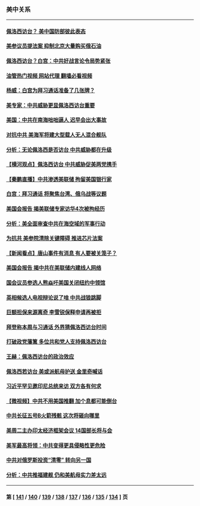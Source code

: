 ### 美中关系
---
#### [佩洛西访台？ 美中国防部彼此表态](../../pages/nf1412576/n13790021.md?07272045) 
#### [美参议员提法案 抑制北京大量购买俄石油](../../pages/nf1412576/n13789836.md?07272045) 
#### [佩洛西访台？白宫：中共好战言论令局势紧张](../../pages/nf1412576/n13789687.md?07272045) 
#### [油管热门视频 网站代理 翻墙必看视频](http://209.222.30.114:81/youtube.html?07272045)
#### [杨威：白宫为拜习通话准备了几张牌？](../../pages/nf1412576/n13789715.md?07272045) 
#### [美专家：中共威胁更显佩洛西访台重要](../../pages/nf1412576/n13789714.md?07272045) 
#### [美国：中共在南海咄咄逼人 迟早会出大事故](../../pages/nf1412576/n13789655.md?07272045) 
#### [对抗中共 美海军将建大型载人无人混合舰队](../../pages/nf1412576/n13789623.md?07272045) 
#### [分析：无论佩洛西是否访台 中共威胁都在升级](../../pages/nf1412576/n13789534.md?07272045) 
#### [【横河观点】佩洛西访台 中共威胁促美两党携手](../../pages/nf1412576/n13789610.md?07272045) 
#### [【秦鹏直播】中共渗透美联储 拘留美国银行家](../../pages/nf1412576/n13789607.md?07272045) 
#### [白宫：拜习通话 将聚焦台湾、俄乌战等议题](../../pages/nf1412576/n13789569.md?07272045) 
#### [美国会报告 揭美联储专家访华4次被拘经历](../../pages/nf1412576/n13789570.md?07272045) 
#### [分析：美全面审查中共在海空域的军事行动](../../pages/nf1412576/n13789543.md?07272045) 
#### [为抗共 美参院清除关键障碍 推进芯片法案](../../pages/nf1412576/n13789542.md?07272045) 
#### [【新闻看点】唐山事件有消息 有人要被关笼子？](../../pages/nf1412576/n13788937.md?07272045) 
#### [美国会报告 揭中共在美联储内建线人网络](../../pages/nf1412576/n13789469.md?07272045) 
#### [国会议员参选人熊焱吁美国关闭纽约中领馆](../../pages/nf1412576/n13789113.md?07272045) 
#### [英相候选人电视辩论说了啥 中共战狼跳脚](../../pages/nf1412576/n13789383.md?07272045) 
#### [巨额担保来源离奇 李雪锐保释申请再被拒](../../pages/nf1412576/n13789099.md?07272045) 
#### [拜登称本周与习通话 外界猜佩洛西访台时间](../../pages/nf1412576/n13789326.md?07272045) 
#### [打破政党藩篱 多位共和党人支持佩洛西访台](../../pages/nf1412576/n13789227.md?07272045) 
#### [王赫：佩洛西访台的政治效应](../../pages/nf1412576/n13789135.md?07272045) 
#### [佩洛西若访台 美或派航母护送 金里奇喊话](../../pages/nf1412576/n13788861.md?07272045) 
#### [习近平罕见邀印尼总统来访 双方各有何求](../../pages/nf1412576/n13788818.md?07272045) 
#### [【微视频】中共不用美国推翻 加个息都可能倒台](../../pages/nf1412576/n13788822.md?07272045) 
#### [中共长征五号B火箭残骸 这次将砸向哪里](../../pages/nf1412576/n13788661.md?07272045) 
#### [美周二主办印太经济框架会议 14国部长将与会](../../pages/nf1412576/n13788315.md?07272045) 
#### [美军最高将领：中共变得更具侵略性更危险](../../pages/nf1412576/n13788128.md?07272045) 
#### [中共对俄罗斯投资“清零” 转向另一国](../../pages/nf1412576/n13788094.md?07272045) 
#### [分析：中共推福建舰 仍和美航母实力差太远](../../pages/nf1412576/n13784118.md?07272045) 

---
#### 第 [ [141](./141.md?07272045) / [140](./140.md?07272045) / [139](./139.md?07272045) / [138](./138.md?07272045) / [137](./137.md?07272045) / [136](./136.md?07272045) / [135](./135.md?07272045) / [134](./134.md?07272045) ] 页

